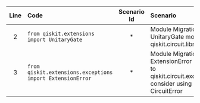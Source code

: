 | Line | Code | Scenario Id | Scenario | Artifact | Refactoring |
| :-: | :- | :-: | :- | :- | :- |
| 2 | `from qiskit.extensions import UnitaryGate` | * | Module Migration -> UnitaryGate moved to qiskit.circuit.library | qiskit.extensions.UnitaryGate | `from qiskit.circuit.library import UnitaryGate` |
| 3 | `from qiskit.extensions.exceptions import ExtensionError` | * | Module Migration -> ExtensionError moved to qiskit.circuit.exceptions, consider using CircuitError | qiskit.extensions.exceptions.ExtensionError | `from qiskit.circuit.exceptions import CircuitError` |